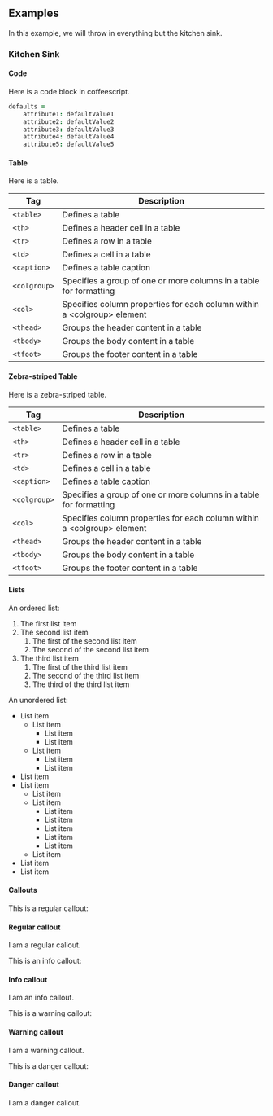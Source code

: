 ## Examples

In this example, we will throw in everything but the kitchen sink.

### Kitchen Sink

#### Code

Here is a code block in coffeescript.

```coffeescript
defaults =
    attribute1: defaultValue1
    attribute2: defaultValue2
    attribute3: defaultValue3
    attribute4: defaultValue4
    attribute5: defaultValue5
```

#### Table

Here is a table.

<table>
<thead>
<tr>
<th>Tag</th>
<th>Description</th>
</tr>
<thead>
<tbody>
<tr>
<td><code>&lt;table&gt;</code></td>
<td>Defines a table</td>
</tr>
<tr>
<td><code>&lt;th&gt;</code></td>
<td>Defines a header cell in a table</td>
</tr>
<tr>
<td><code>&lt;tr&gt;</code></td>
<td>Defines a row in a table</td>
</tr>
<tr>
<td><code>&lt;td&gt;</code></td>
<td>Defines a cell in a table</td>
</tr>
<tr>
<td><code>&lt;caption&gt;</code></td>
<td>Defines a table caption</td>
</tr>
<tr>
<td><code>&lt;colgroup&gt;</code></td>
<td>Specifies a group of one or more columns in a table for formatting</td>
</tr>
<tr>
<td><code>&lt;col&gt;</code></td>
<td>Specifies column properties for each column within a &lt;colgroup&gt; element</td>
</tr>
<tr>
<td><code>&lt;thead&gt;</code></td>
<td>Groups the header content in a table</td>
</tr>
<tr>
<td><code>&lt;tbody&gt;</code></td>
<td>Groups the body content in a table</td>
</tr>
<tr>
<td><code>&lt;tfoot&gt;</code></td>
<td>Groups the footer content in a table
</td>
</tr>
</tbody>
</table>

#### Zebra-striped Table

Here is a zebra-striped table.

<table class="zebra-striped">
<thead>
<tr>
<th>Tag</th>
<th>Description</th>
</tr>
<thead>
<tbody>
<tr>
<td><code>&lt;table&gt;</code></td>
<td>Defines a table</td>
</tr>
<tr>
<td><code>&lt;th&gt;</code></td>
<td>Defines a header cell in a table</td>
</tr>
<tr>
<td><code>&lt;tr&gt;</code></td>
<td>Defines a row in a table</td>
</tr>
<tr>
<td><code>&lt;td&gt;</code></td>
<td>Defines a cell in a table</td>
</tr>
<tr>
<td><code>&lt;caption&gt;</code></td>
<td>Defines a table caption</td>
</tr>
<tr>
<td><code>&lt;colgroup&gt;</code></td>
<td>Specifies a group of one or more columns in a table for formatting</td>
</tr>
<tr>
<td><code>&lt;col&gt;</code></td>
<td>Specifies column properties for each column within a &lt;colgroup&gt; element</td>
</tr>
<tr>
<td><code>&lt;thead&gt;</code></td>
<td>Groups the header content in a table</td>
</tr>
<tr>
<td><code>&lt;tbody&gt;</code></td>
<td>Groups the body content in a table</td>
</tr>
<tr>
<td><code>&lt;tfoot&gt;</code></td>
<td>Groups the footer content in a table
</td>
</tr>
</tbody>
</table>

#### Lists

An ordered list:

1. The first list item
1. The second list item
    1. The first of the second list item
    1. The second of the second list item
1. The third list item
    1. The first of the third list item
    1. The second of the third list item
    1. The third of the third list item

An unordered list:

- List item
    - List item
        - List item
        - List item
    - List item
        - List item
        - List item
- List item
- List item
    - List item
    - List item
        - List item
        - List item
        - List item
        - List item
        - List item
    - List item
- List item
- List item

#### Callouts

This is a regular callout:

<div class="hs-doc-callout">
<h4>Regular callout</h4>
<p>I am a regular callout.</p>
</div>

This is an info callout:

<div class="hs-doc-callout hs-doc-callout-info">
<h4>Info callout</h4>
<p>I am an info callout.</p>
</div>

This is a warning callout:

<div class="hs-doc-callout hs-doc-callout-warning">
<h4>Warning callout</h4>
<p>I am a warning callout.</p>
</div>

This is a danger callout:

<div class="hs-doc-callout hs-doc-callout-danger">
<h4>Danger callout</h4>
<p>I am a danger callout.</p>
</div>